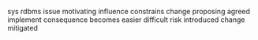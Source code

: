 sys rdbms issue motivating influence constrains change proposing agreed implement consequence becomes easier difficult risk introduced change mitigated